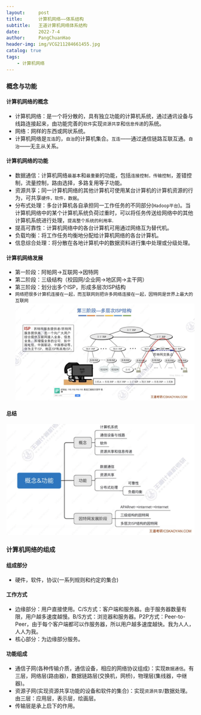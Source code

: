```yaml
---
layout:     post
title:      计算机网络——体系结构
subtitle:   王道计算机网络体系结构
date:       2022-7-4
author:     PangChuanHao
header-img: img/VCG211284661455.jpg
catalog: true
tags:                              
    - 计算机网络
---
```


### 概念与功能
#### 计算机网络的概念

* 计算机网络：是一个将分散的，具有独立功能的计算机系统，通过通讯设备与线路连接起来，由功能完善的`软件`实现`资源共享`和`信息传递`的系统。
* 网络：网样的东西或网状系统。
* 计算机网络是`互连`的，`自治`的计算机集合。`互连`——通过通信链路互联互通。`自治`——无主从关系。

#### 计算机网络的功能
* 数据通信：计算机网络`最基本`和`最重要`的功能，包括`连接控制，传输控制`，差错控制，流量控制，路由选择，多路复用等子功能。
* 资源共享；同一计算机网络的其他计算机可使用某台计算机的计算机资源的行为，可共享`硬件，软件，数据`。
* 分布式处理：多台计算机各自承担同一工作任务的不同部分(`Hadoop平台`)。当计算机网络中的某个计算机系统负荷过重时，可以将任务传送给网络中的其他计算机系统进行处理，`提高整个系统的利用率`.
* 提高可靠性：计算机网络中的各台计算机可用通过网络互为替代机。
* 负载均衡：将工作任务均衡地分配给计算机网络的各台计算机。
* 信息综合处理：将分散在各地计算机中的数据资料进行集中处理或分级处理。
#### 计算机网络发展
* 第一阶段：阿帕网->互联网->因特网
* 第二阶段：三级结构（校园网/企业网->地区网->主干网）
* 第三阶段：划分出多个ISP，形成多层次ISP结构
* `网络把很多计算机连接在一起，而互联网则把许多网络连接在一起，因特网是世界上最大的互联网`
![](https://github.com/1743431791/1743431791.github.io/raw/master/img/003.png)
#### 总结
![](https://github.com/1743431791/1743431791.github.io/raw/master/img/01.jpg)
### 计算机网络的组成
#### 组成部分
* 硬件，软件，协议(一系列规则和约定的集合)
#### 工作方式
* 边缘部分：用户直接使用。C/S方式：客户端和服务器。由于服务器数量有限，用户越多速度越慢。B/S方式：浏览器和服务器。P2P方式：Peer-to-Peer，由于每个客户端都可以作服务器，所以用户越多速度越快。我为人人，人人为我。
* 核心部分：为边缘部分服务。
#### 功能组成
* 通信子网(各种传输介质，通信设备，相应的网络协议组成)：实现`数据通信`。有三层，网络层(路由器)，数据链路层(交换机，网桥)，物理层(集线器，中继器)。
* 资源子网(实现资源共享功能的设备和软件的集合)：实现`资源共享`/数据处理。由三层：应用层，表示层，绘画层。
* 传输层是承上启下的作用。
